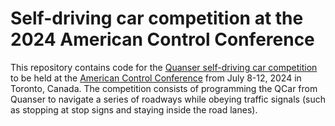 # Self-driving car competition at the 2024 American Control Conference

This repository contains code for the [Quanser self-driving car competition](https://www.quanser.com/community/student-competition/2024-student-self-driving-car-competition/) to be held at the [American Control Conference](https://acc2024.a2c2.org/) from July 8-12, 2024 in Toronto, Canada. The competition consists of programming the QCar from Quanser to navigate a series of roadways while obeying traffic signals (such as stopping at stop signs and staying inside the road lanes).